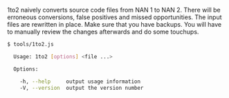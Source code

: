 1to2 naively converts source code files from NAN 1 to NAN 2. There will be erroneous conversions,false positives and missed opportunities. The input files are rewritten in place. Make sure thatyou have backups. You will have to manually review the changes afterwards and do some touchups.```sh$ tools/1to2.js  Usage: 1to2 [options] <file ...>  Options:    -h, --help     output usage information    -V, --version  output the version number```